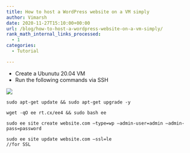```yaml
---
title: How to host a WordPress website on a VM simply
author: Vimarsh
date: 2020-11-27T15:10:00+00:00
url: /blog/how-to-host-a-wordpress-website-on-a-vm-simply/
rank_math_internal_links_processed:
  - 1
categories:
  - Tutorial

---
```

 

  * Create a Ubunutu 20.04&nbsp;VM
  * Run the following commands via&nbsp;SSH<figure class="wp-block-image">

![][1] </figure> 

<pre class="wp-block-code"><code>sudo apt-get update && sudo apt-get upgrade -y

wget -qO ee rt.cx/ee4 && sudo bash ee

sudo ee site create website.com –type=wp –admin-user=admin –admin-pass=password

sudo ee site update website.com –ssl=le
//for SSL

</code></pre>

 [1]: https://vimarsh.info/wp-content/uploads/2021/02/img_6022bb96ed1a7.gif